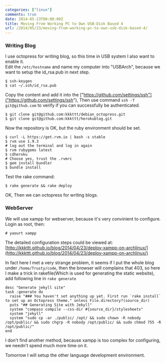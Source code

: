 ```yaml
---
categories: ["linux"]
comments: true
date: 2014-05-23T00:00:00Z
title: Moving From Working PC to Own USB-Disk Based 4
url: /2014/05/23/moving-from-working-pc-to-own-usb-disk-based-4/
---
```


### Writing Blog
I use octopress for writing blog, so this time in USB system I also want to enable it.    
Edit the `/etc/hostname` and name my computer into "USBArch", because we want to setup the id_rsa.pub in next step.    

```
$ ssh-keygen
$ cat ~/.ssh/id_rsa.pub

```
Copy the content and add it into the ["https://github.com/settings/ssh"]("https://github.com/settings/ssh"), 
Then use command `ssh -T git@github.com` to verify if you can successfully be authenticated.    

```
$ git clone git@github.com:kkkttt/debian_octopress.git
$ git clone git@github.com:kkkttt/herokublog.git

```
Now the repository is OK, but the ruby environment should be set.    

```
$ curl -L https://get.rvm.io | bash -s stable
$ rvm use 1.9.3
# log out the terminal and log in again
$ rvm rubygems latest
$ cdheroku
# Choose yes, trust the .rvmrc
$ gem install bundler
$ bundle install

```
Test the rake command:     

```
$ rake generate && rake deploy

```
OK, Then we can octopress for writing blogs.    
### WebServer
We will use xampp for webserver, because it's very convinient to configure. Login as root, then:   

```
# yaourt xampp

```
The detailed configuration steps could be viewed at:    
[http://kkkttt.github.io/blog/2014/04/23/deploy-xampp-on-archlinux/](http://kkkttt.github.io/blog/2014/04/23/deploy-xampp-on-archlinux/)

In fact here I met a very strange problem, it seems if I put the whole blog under `/home/Trusty/code`, then the browser will complains that 403, so here I make a trick in rakefile(Which is used for generating the static website), add following line in `rake generate`

```
desc "Generate jekyll site"
task :generate do
  raise "### You haven't set anything up yet. First run `rake install` to set up an Octopress theme." unless File.directory?(source_dir)
  puts "## Generating Site with Jekyll"
  system "compass compile --css-dir #{source_dir}/stylesheets"
  system "jekyll"
  system "sudo cp -ar ./public/ /opt/ && sudo chown -R nobody /opt/public/ && sudo chgrp -R nobody /opt/public/ && sudo chmod 755 -R /opt/public/"
end

```
I don't find another method, because xampp is too complex for configuring, we needn't spend much more time on it.     


Tomorrow I will setup the other language development environment.     

